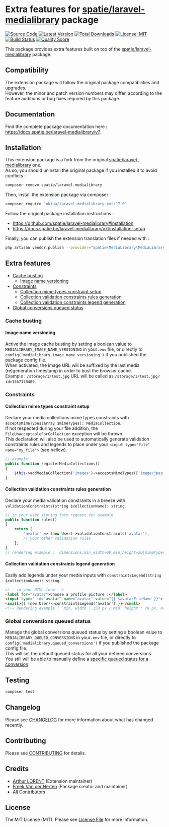 # Extra features for [spatie/laravel-medialibrary](https://github.com/spatie/laravel-medialibrary) package

[![Source Code](https://img.shields.io/badge/source-okipa/laravel--medialibrary--ext-blue.svg)](https://github.com/Okipa/laravel-medialibrary-ext)
[![Latest Version](https://img.shields.io/packagist/v/okipa/laravel-medialibrary-ext.svg?style=flat-square)](https://packagist.org/packages/okipa/laravel-medialibrary-ext)
[![Total Downloads](https://img.shields.io/packagist/dt/okipa/laravel-medialibrary-ext.svg?style=flat-square)](https://packagist.org/packages/okipa/laravel-medialibrary-ext)
[![License: MIT](https://img.shields.io/badge/License-MIT-blue.svg)](https://opensource.org/licenses/MIT)
[![Build Status](https://travis-ci.org/Okipa/laravel-medialibrary-ext.svg?branch=master)](https://travis-ci.org/Okipa/laravel-medialibrary-ext)
[![Quality Score](https://img.shields.io/scrutinizer/g/Okipa/laravel-medialibrary-ext.svg?style=flat-square)](https://scrutinizer-ci.com/g/Okipa/laravel-medialibrary-ext)

This package provides extra features built on top of the [spatie/laravel-medialibrary](https://github.com/spatie/laravel-medialibrary) package.

## Compatibility

The extension package will follow the original package compatibilities and upgrades.  
However, the minor and patch version numbers may differ, according to the feature additions or bug fixes required by this package.  

## Documentation

Find the complete package documentation here : https://docs.spatie.be/laravel-medialibrary/v7.

## Installation

This extension package is a fork from the original [spatie/laravel-medialibrary](https://github.com/spatie/laravel-medialibrary) one.  
As so, you should uninstall the original package if you installed it to avoid conflicts :
```bash
composer remove spatie/laravel-medialibrary
```

Then, install the extension package via composer :
```bash
composer require "okipa/laravel-medialibrary-ext:^7.0"
```

Follow the original package installation instructions :
- https://github.com/spatie/laravel-medialibrary#installation
- https://docs.spatie.be/laravel-medialibrary/v7/installation-setup

Finally, you can publish the extension translation files if needed with :
```bash
php artisan vendor:publish --provider="Spatie\MediaLibrary\MediaLibraryServiceProvider" --tag="translations"
```

## Extra features

- [Cache busting](#cache-busting)
  - [Image name versioning](#image-name-versioning)
- [Constraints](#constraints)
  - [Collection mime types constraint setup](#collection-mime-types-constraint-setup)
  - [Collection validation constraints rules generation](#collection-validation-constraints-rules-generation)
  - [Collection validation constraints legend generation](#collection-validation-constraints-legend-generation)
- [Global conversions queued status](#global-conversions-queued-status)

### Cache busting

#### Image name versioning
Active the image cache busting by setting a boolean value to `MEDIALIBRARY_IMAGE_NAME_VERSIONING` in your`.env` file, or directly to `config('medialibrary.image_name_versioning')` if you published the package config file.  
When activated, the image URL will be suffixed by the last media (re)generation timestamp in order to bust the browser cache.  
Example : `/storage/1/test.jpg` URL will be called as `/storage/1/test.jpg?id=1567178489`.

### Constraints

#### Collection mime types constraint setup
Declare your media collections mime types constraints with `acceptsMimeTypes(array $mimeTypes): MediaCollection`.  
If not respected during your file addition, the `FileUnacceptableForCollection` exception will be thrown.  
This declaration will also be used to automatically generate validation constraints rules and legends to place under your `<input type="file" name="my_file">` (see bellow).
```php
// example
public function registerMediaCollections()
{
    $this->addMediaCollection('images')->acceptsMimeTypes(['image/jpeg', 'image/png']);
}
```

#### Collection validation constraints rules generation
Declare your media validation constraints in a breeze with `validationConstraints(string $collectionName): string`.  
```php
// in your user storing form request for example
public function rules()
{
    return [
        'avatar' => (new User)->validationConstraints('avatar'),
        // your other validation rules
    ];
}
// rendering example : `dimensions:min_width=60,min_height=20|mimetypes:image/jpeg,image/png`
```

#### Collection validation constraints legend generation
Easily add legends under your media inputs with `constraintsLegend(string $collectionName): string`.  
```html
<!-- in your HTML form -->
<label for="avatar">Choose a profile picture :</label>
<input type=" id="avatar" name="avatar" value="{{ $avatarFileName }}">
<small>{{ (new User)->constraintsLegend('avatar') }}</small>
<!-- Rendering example : `Min. width : 150 px / Min. height : 70 px. Accepted MIME Type(s) : image/jpeg, image/png.` -->
```

### Global conversions queued status
Manage the global conversions queued status by setting a boolean value to `MEDIALIBRARY_QUEUED_CONVERSIONS` in your`.env` file, or directly to `config('medialibrary.queued_conversions')` if you published the package config file.  
This will set the default queued status for all your defined conversions.  
You still will be able to manually define a [specific queued status for a conversion](https://docs.spatie.be/laravel-medialibrary/v7/converting-images/defining-conversions/#queuing-conversions). 

## Testing

``` bash
composer test
```

## Changelog

Please see [CHANGELOG](CHANGELOG.md) for more information about what has changed recently.

## Contributing

Please see [CONTRIBUTING](CONTRIBUTING.md) for details.

## Credits

- [Arthur LORENT](https://github.com/okipa) (Extension maintainer)
- [Freek Van der Herten](https://github.com/freekmurze) (Package creator and maintainer)
- [All Contributors](../../contributors)

## License

The MIT License (MIT). Please see [License File](LICENSE.md) for more information.
